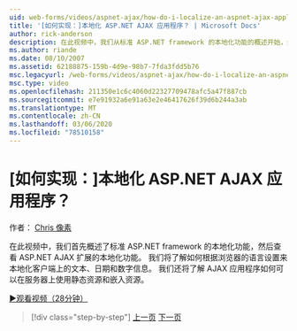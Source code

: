 ```yaml
---
uid: web-forms/videos/aspnet-ajax/how-do-i-localize-an-aspnet-ajax-application
title: '[如何实现：]本地化 ASP.NET AJAX 应用程序？ | Microsoft Docs'
author: rick-anderson
description: 在此视频中，我们从标准 ASP.NET framework 的本地化功能的概述开始，然后查看 。
ms.author: riande
ms.date: 08/10/2007
ms.assetid: 62188875-159b-4d9e-98b7-7fda3fdd5b76
msc.legacyurl: /web-forms/videos/aspnet-ajax/how-do-i-localize-an-aspnet-ajax-application
msc.type: video
ms.openlocfilehash: 211350e1c6c4060d22327709478afc5a47f887cb
ms.sourcegitcommit: e7e91932a6e91a63e2e46417626f39d6b244a3ab
ms.translationtype: MT
ms.contentlocale: zh-CN
ms.lasthandoff: 03/06/2020
ms.locfileid: "78510158"
---
```

# <a name="how-do-i-localize-an-aspnet-ajax-application"></a>[如何实现：]本地化 ASP.NET AJAX 应用程序？

作者： [Chris 像素](https://twitter.com/chrispels)

在此视频中，我们首先概述了标准 ASP.NET framework 的本地化功能，然后查看 ASP.NET AJAX 扩展的本地化功能。 我们将了解如何根据浏览器的语言设置来本地化客户端上的文本、日期和数字信息。 我们还将了解 AJAX 应用程序如何可以在服务器上使用静态资源和嵌入资源。

[&#9654;观看视频（28分钟）](https://channel9.msdn.com/Blogs/ASP-NET-Site-Videos/how-do-i-localize-an-aspnet-ajax-application)

> [!div class="step-by-step"]
> [上一页](how-do-i-implement-the-persistent-communications-pattern-with-the-updatepanel.md)
> [下一页](how-do-i-implement-the-persistent-communications-pattern-using-web-services.md)
